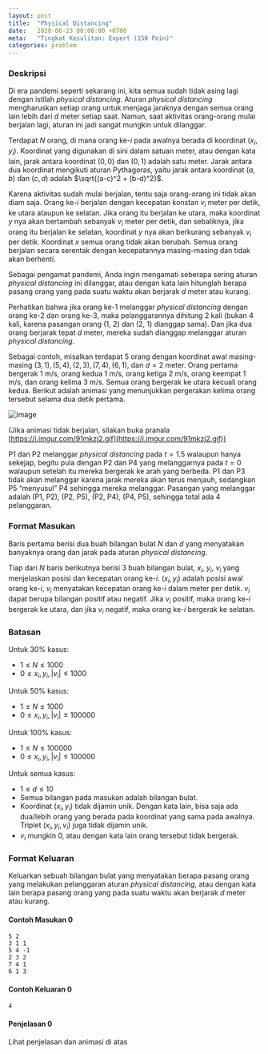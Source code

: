 ```yaml
---
layout: post
title:  "Physical Distancing"
date:   2020-06-23 00:00:00 +0700
meta:   "Tingkat Kesulitan: Expert (150 Poin)"
categories: problem
---
```


### Deskripsi

Di era pandemi seperti sekarang ini, kita semua sudah tidak asing lagi dengan istilah *physical distancing*. Aturan *physical distancing* mengharuskan setiap orang untuk menjaga jaraknya dengan semua orang lain lebih dari $d$ meter setiap saat. Namun, saat aktivitas orang-orang mulai berjalan lagi, aturan ini jadi sangat mungkin untuk dilanggar.

Terdapat $N$ orang, di mana orang ke-$i$ pada awalnya berada di koordinat $(x_i, y_i)$. Koordinat yang digunakan di sini dalam satuan meter, atau dengan kata lain, jarak antara koordinat $(0, 0)$ dan $(0, 1)$ adalah satu meter. Jarak antara dua koordinat mengikuti aturan Pythagoras, yaitu jarak antara koordinat $(a, b)$ dan $(c, d)$ adalah $\sqrt{(a-c)^2 + (b-d)^2}$.

Karena aktivitas sudah mulai berjalan, tentu saja orang-orang ini tidak akan diam saja. Orang ke-$i$ berjalan dengan kecepatan konstan $v_i$ meter per detik, ke utara ataupun ke selatan. Jika orang itu berjalan ke utara, maka koordinat $y$ nya akan bertambah sebanyak $v_i$ meter per detik, dan sebaliknya, jika orang itu berjalan ke selatan, koordinat $y$ nya akan berkurang sebanyak $v_i$ per detik. Koordinat $x$ semua orang tidak akan berubah. Semua orang berjalan secara serentak dengan kecepatannya masing-masing dan tidak akan berhenti.

Sebagai pengamat pandemi, Anda ingin mengamati seberapa sering aturan *physical distancing* ini dilanggar, atau dengan kata lain hitunglah berapa pasang orang yang pada suatu waktu akan berjarak $d$ meter atau kurang.

Perhatikan bahwa jika orang ke-1 melanggar *physical distancing* dengan orang ke-2 dan orang ke-3, maka pelanggarannya dihitung 2 kali (bukan 4 kali, karena pasangan orang (1, 2) dan (2, 1) dianggap sama). Dan jika dua orang berjarak tepat $d$ meter, mereka sudah dianggap melanggar aturan *physical distancing*.

Sebagai contoh, misalkan terdapat 5 orang dengan koordinat awal masing-masing $(3, 1), (5, 4), (2, 3), (7, 4), (6,1)$, dan $d = 2$ meter. Orang pertama bergerak 1 m/s, orang kedua 1 m/s, orang ketiga 2 m/s, orang keempat 1 m/s, dan orang kelima 3 m/s. Semua orang bergerak ke utara kecuali orang kedua. Berikut adalah animasi yang menunjukkan pergerakan kelima orang tersebut selama dua detik pertama.

![image](https://i.imgur.com/91mkzj2.gif)

(Jika animasi tidak berjalan, silakan buka pranala [https://i.imgur.com/91mkzj2.gif](https://i.imgur.com/91mkzj2.gif))

P1 dan P2 melanggar *physical distancing* pada $t = 1.5$ walaupun hanya sekejap, begitu pula dengan P2 dan P4 yang melanggarnya pada $t = 0$ walaupun setelah itu mereka bergerak ke arah yang berbeda. P1 dan P3 tidak akan melanggar karena jarak mereka akan terus menjauh, sedangkan P5 “menyusul” P4 sehingga mereka melanggar. Pasangan yang melanggar adalah (P1, P2), (P2, P5), (P2, P4), (P4, P5), sehingga total ada 4 pelanggaran.


### Format Masukan

Baris pertama berisi dua buah bilangan bulat $N$ dan $d$ yang menyatakan banyaknya orang dan jarak pada aturan *physical distancing*.

Tiap dari $N$ baris berikutnya berisi 3 buah bilangan bulat, $x_i$, $y_i$, $v_i$ yang menjelaskan posisi dan kecepatan orang ke-$i$. $(x_i, y_i)$ adalah posisi awal orang ke-$i$, $v_i$ menyatakan kecepatan orang ke-$i$ dalam meter per detik. $v_i$ dapat berupa bilangan positif atau negatif. Jika $v_i$ positif, maka orang ke-$i$ bergerak ke utara, dan jika $v_i$ negatif, maka orang ke-$i$ bergerak ke selatan.


### Batasan

Untuk 30% kasus:

- $1 \le N \le 1000$
- $0 \le x_i, y_i,  \vert v_i \vert  \le 1000$

Untuk 50% kasus:

- $1 \le N \le 1000$
- $0 \le x_i, y_i,  \vert v_i \vert  \le 100000$

Untuk 100% kasus:

- $1 \le N \le 100000$
- $0 \le x_i, y_i,  \vert v_i \vert  \le 100000$

Untuk semua kasus:

- $1 \le d \le 10$
- Semua bilangan pada masukan adalah bilangan bulat.
- Koordinat $(x_i, y_i)$ tidak dijamin unik. Dengan kata lain, bisa saja ada dua/lebih orang yang berada pada koordinat yang sama pada awalnya. Triplet $(x_i, y_i, v_i)$ juga tidak dijamin unik.
- $v_i$ mungkin 0, atau dengan kata lain orang tersebut tidak bergerak.


### Format Keluaran

Keluarkan sebuah bilangan bulat yang menyatakan berapa pasang orang yang melakukan pelanggaran aturan *physical distancing*, atau dengan kata lain berapa pasang orang yang pada suatu waktu akan berjarak $d$ meter atau kurang.


#### Contoh Masukan 0

```
5 2
3 1 1
5 4 -1
2 3 2
7 4 1
6 1 3
```


#### Contoh Keluaran 0

```
4
```

#### Penjelasan 0

Lihat penjelasan dan animasi di atas
